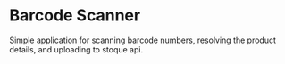 # Barcode Scanner

Simple application for scanning barcode numbers, resolving the product details, and uploading to stoque api.

